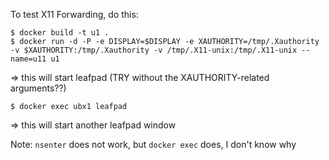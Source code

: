 To test X11 Forwarding, do this:

    $ docker build -t u1 .
    $ docker run -d -P -e DISPLAY=$DISPLAY -e XAUTHORITY=/tmp/.Xauthority -v $XAUTHORITY:/tmp/.Xauthority -v /tmp/.X11-unix:/tmp/.X11-unix --name=u11 u1

=> this will start leafpad (TRY without the XAUTHORITY-related arguments??)

    $ docker exec ubx1 leafpad

 => this will start another leafpad window

Note: `nsenter` does not work, but `docker exec` does, I don't know why

